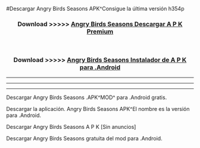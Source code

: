 #Descargar Angry Birds Seasons APK^Consigue la última versión h354p



<div align="center">
<h3>Download >>>>> <a href="https://es-sites.web.app/?es= Angry Birds Seasons">Angry Birds Seasons Descargar A P K Premium</a></h3><br>

<h3>Download >>>>> <a href="https://es-sites.web.app/?es= Angry Birds Seasons">Angry Birds Seasons Instalador de A P K para .Android</a></h3>
</div>


----------------------------------------------------------

----------------------------------------------------------

----------------------------------------------------------

Descargar Angry Birds Seasons .APK^MOD^ para .Android gratis.

Descargar la aplicación. Angry Birds Seasons APK^El nombre es la versión para .Android.

Descargar Angry Birds Seasons A P K [Sin anuncios]

Descargar Angry Birds Seasons gratuita del mod para .Android.
